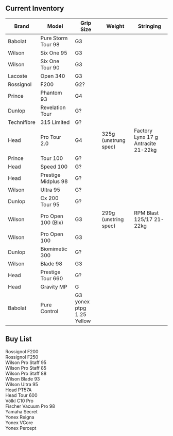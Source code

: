 Current Inventory
-----------------

| Brand | Model | Grip Size | Weight | Stringing | 
| ----- | ----- | --------- | ------ | --------- |
|Babolat | Pure Storm Tour 98 | G3 |  
|Wilson | Six One 95| G3 |  
|Wilson | Six One Tour 90 | G3  
|Lacoste | Open 340 | G3  
|Rossignol | F200 | G2?  
|Prince | Phantom 93 | G4  
|Dunlop | Revelation Tour | G?  
|Technifibre | 315 Limited | G?  
|Head |Pro Tour 2.0 | G4 | 325g (unstrung spec) | Factory Lynx 17 g Antracite 21-22kg |
|Prince |Tour 100 |G?  
|Head | Speed 100 | G?  
|Head | Prestige Midplus 98 | G?  
|Wilson | Ultra 95 | G?  
|Dunlop | Cx 200 Tour 95 | G?  
|Wilson |Pro Open 100 (Blx) | G3 | 299g (unstring spec) | RPM Blast 125/17 21-22kg |
|Wilson |Pro Open 100 | G3  
|Dunlop | Biomimetic 300 | G?  
|Wilson | Blade 98 | G3  
|Head | Prestige Tour 660 | G?  
|Head | Gravity MP | G
|Babolat| Pure Control | G3 yonex ptpg 1.25 Yellow

Buy List
---------

Rossignol F200  
Rossignol F250  
Wilson Pro Staff 95  
Wilson Pro Staff 85  
Wilson Pro Staff 88  
Wilson Blade 93  
Wilson Ultra 95  
Head PT57A  
Head Tour 600  
Völkl C10 Pro  
Fischer Vacuum Pro 98  
Yamaha Secret  
Yonex Reigna  
Yonex VCore  
Yonex Percept  


